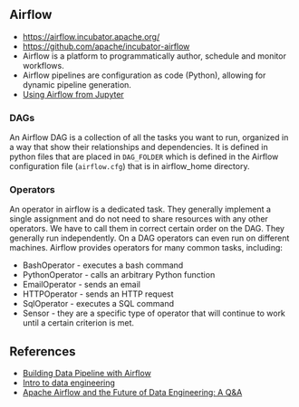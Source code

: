 ## Airflow
* https://airflow.incubator.apache.org/
* https://github.com/apache/incubator-airflow
* Airflow is a platform to programmatically author, schedule and monitor workflows.
* Airflow pipelines are configuration as code (Python), allowing for dynamic pipeline generation.
* [Using Airflow from Jupyter](https://medium.com/@rajnishkumargarg/using-jupyter-notebook-in-apache-airflow-9ccf32e37c7a)

### DAGs
An Airflow DAG is a collection of all the tasks you want to run, organized in a way that show their relationships and dependencies. It is defined in python files that are placed in `DAG_FOLDER` which is defined in the Airflow configuration file (`airflow.cfg`) that is in airflow_home directory.

### Operators
An operator in airflow is a dedicated task. They generally implement a single assignment and do not need to share resources with any other operators. We have to call them in correct certain order on the DAG. They generally run independently. On a DAG operators can even run on different machines. Airflow provides operators for many common tasks, including:

* BashOperator - executes a bash command
* PythonOperator - calls an arbitrary Python function
* EmailOperator - sends an email
* HTTPOperator - sends an HTTP request
* SqlOperator - executes a SQL command
* Sensor - they are a specific type of operator that will continue to work until a certain criterion is met.

## References
* [Building Data Pipeline with Airflow](https://www.linkedin.com/pulse/building-data-pipeline-airflow-mehmet-vergili/)
* [Intro to data engineering](https://medium.com/@rchang/a-beginners-guide-to-data-engineering-part-i-4227c5c457d7)
* [Apache Airflow and the Future of Data Engineering: A Q&A]( https://medium.com/the-astronomer-journey/airflow-and-the-future-of-data-engineering-a-q-a-266f68d956a9)
